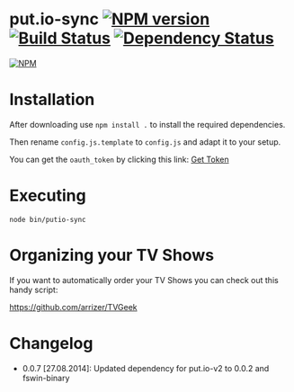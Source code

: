 put.io-sync [![NPM version](https://badge.fury.io/js/put.io-sync.svg)](http://badge.fury.io/js/put.io-sync) [![Build Status](https://secure.travis-ci.org/Pro/put.io-sync.svg)](http://travis-ci.org/Pro/put.io-sync) [![Dependency Status](https://david-dm.org/pro/put.io-sync.svg)](https://david-dm.org/pro/put.io-sync)
===========

[![NPM](https://nodei.co/npm/put.io-sync.png)](https://nodei.co/npm/put.io-sync/)

# Installation

After downloading use `npm install .` to install the required dependencies.

Then rename `config.js.template` to `config.js` and adapt it to your setup.

You can get the `oauth_token` by clicking this link: [Get Token](
https://api.put.io/v2/oauth2/authenticate?client_id=1159&response_type=code&redirect_uri=http://profanter.me/putio/node)

# Executing

`node bin/putio-sync`

# Organizing your TV Shows

If you want to automatically order your TV Shows you can check out this handy script:

https://github.com/arrizer/TVGeek

# Changelog

* 0.0.7 [27.08.2014]: Updated dependency for put.io-v2 to 0.0.2 and fswin-binary
